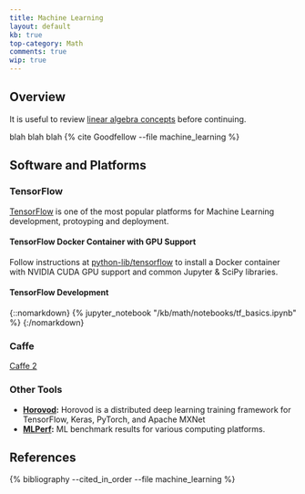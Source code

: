 ```yaml
---
title: Machine Learning
layout: default
kb: true
top-category: Math
comments: true
wip: true
---
```


## Overview

It is useful to review [linear algebra concepts](linear_algebra.html) before continuing.

blah blah blah {% cite Goodfellow --file machine_learning %}

## Software and Platforms

### TensorFlow

[TensorFlow](https://www.tensorflow.org/) is one of the most popular platforms for Machine Learning development, protoyping and deployment.

#### TensorFlow Docker Container with GPU Support

Follow instructions at [python-lib/tensorflow](https://github.com/JohnnyGOX17/python-lib/tree/master/tensorflow) to install a Docker container with NVIDIA CUDA GPU support and common Jupyter & SciPy libraries.

#### TensorFlow Development

{::nomarkdown}
{% jupyter_notebook "/kb/math/notebooks/tf_basics.ipynb" %}
{:/nomarkdown}

### Caffe

[Caffe 2](https://caffe2.ai/)

### Other Tools

* **[Horovod](https://github.com/horovod/horovod):** Horovod is a distributed deep learning training framework for TensorFlow, Keras, PyTorch, and Apache MXNet
* **[MLPerf](https://mlcommons.org/en/):** ML benchmark results for various computing platforms.

## References
{% bibliography --cited_in_order --file machine_learning %}
